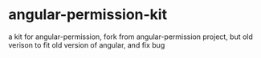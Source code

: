 # angular-permission-kit
a kit for angular-permission, fork from angular-permission project, but old verison to fit old version of angular, and fix bug
